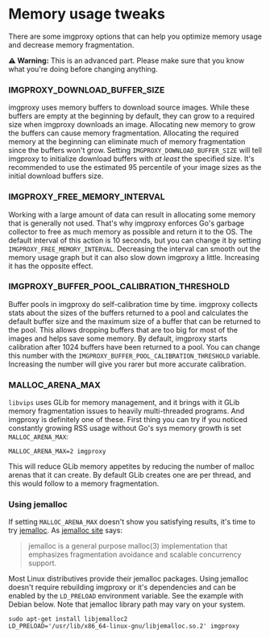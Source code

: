 # Memory usage tweaks

There are some imgproxy options that can help you optimize memory usage and decrease memory fragmentation.

**⚠️ Warning:** This is an advanced part. Please make sure that you know what you're doing before changing anything.

### IMGPROXY_DOWNLOAD_BUFFER_SIZE

imgproxy uses memory buffers to download source images. While these buffers are empty at the beginning by default, they can grow to a required size when imgproxy downloads an image. Allocating new memory to grow the buffers can cause memory fragmentation. Allocating the required memory at the beginning can eliminate much of memory fragmentation since the buffers won't grow. Setting `IMGPROXY_DOWNLOAD_BUFFER_SIZE` will tell imgproxy to initialize download buffers with _at least_ the specified size. It's recommended to use the estimated 95 percentile of your image sizes as the initial download buffers size.

### IMGPROXY_FREE_MEMORY_INTERVAL

Working with a large amount of data can result in allocating some memory that is generally not used. That's why imgproxy enforces Go's garbage collector to free as much memory as possible and return it to the OS. The default interval of this action is 10 seconds, but you can change it by setting `IMGPROXY_FREE_MEMORY_INTERVAL`. Decreasing the interval can smooth out the memory usage graph but it can also slow down imgproxy a little. Increasing it has the opposite effect.

### IMGPROXY_BUFFER_POOL_CALIBRATION_THRESHOLD

Buffer pools in imgproxy do self-calibration time by time. imgproxy collects stats about the sizes of the buffers returned to a pool and calculates the default buffer size and the maximum size of a buffer that can be returned to the pool. This allows dropping buffers that are too big for most of the images and helps save some memory. By default, imgproxy starts calibration after 1024 buffers have been returned to a pool. You can change this number with the `IMGPROXY_BUFFER_POOL_CALIBRATION_THRESHOLD` variable. Increasing the number will give you rarer but more accurate calibration.

### MALLOC_ARENA_MAX

`libvips` uses GLib for memory management, and it brings with it GLib memory fragmentation issues to heavily multi-threaded programs. And imgproxy is definitely one of these. First thing you can try if you noticed constantly growing RSS usage without Go's sys memory growth is set `MALLOC_ARENA_MAX`:

```
MALLOC_ARENA_MAX=2 imgproxy
```

This will reduce GLib memory appetites by reducing the number of malloc arenas that it can create. By default GLib creates one are per thread, and this would follow to a memory fragmentation.


### Using jemalloc

If setting `MALLOC_ARENA_MAX` doesn't show you satisfying results, it's time to try [jemalloc](http://jemalloc.net/). As [jemalloc site](http://jemalloc.net/) says:

> jemalloc is a general purpose malloc(3) implementation that emphasizes fragmentation avoidance and scalable concurrency support.

Most Linux distributives provide their jemalloc packages. Using jemalloc doesn't require rebuilding imgproxy or it's dependencies and can be enabled by the `LD_PRELOAD` environment variable. See the example with Debian below. Note that jemalloc library path may vary on your system.

```
sudo apt-get install libjemalloc2
LD_PRELOAD='/usr/lib/x86_64-linux-gnu/libjemalloc.so.2' imgproxy
```
